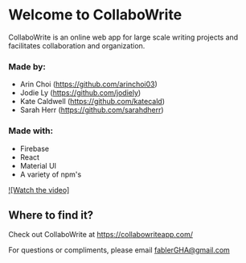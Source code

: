 # Welcome to CollaboWrite

CollaboWrite is an online web app for large scale writing projects and facilitates collaboration and organization. 

### Made by:
* Arin Choi (https://github.com/arinchoi03)
* Jodie Ly (https://github.com/jodiely)
* Kate Caldwell (https://github.com/katecald)
* Sarah Herr (https://github.com/sarahdherr)

### Made with:
* Firebase
* React
* Material UI
* A variety of npm's

[![Watch the video]](https://youtu.be/UC54Y8tpSC8)

## Where to find it?

Check out CollaboWrite at https://collabowriteapp.com/

For questions or compliments, please email fablerGHA@gmail.com
